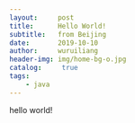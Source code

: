 ```yaml
---
layout:     post
title:      Hello World!
subtitle:   from Beijing
date:       2019-10-10
author:     wuruiliang
header-img: img/home-bg-o.jpg
catalog: 	 true
tags:
    - java
---
```

hello world!

